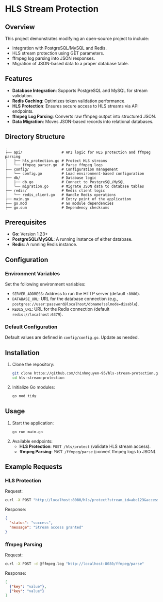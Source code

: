 # HLS Stream Protection

## Overview
This project demonstrates modifying an open-source project to include:
- Integration with PostgreSQL/MySQL and Redis.
- HLS stream protection using GET parameters.
- ffmpeg log parsing into JSON responses.
- Migration of JSON-based data to a proper database table.

## Features
- **Database Integration**: Supports PostgreSQL and MySQL for stream validation.
- **Redis Caching**: Optimizes token validation performance.
- **HLS Protection**: Ensures secure access to HLS streams via API endpoints.
- **ffmpeg Log Parsing**: Converts raw ffmpeg output into structured JSON.
- **Data Migration**: Moves JSON-based records into relational databases.

## Directory Structure
```
.
├── api/                  # API logic for HLS protection and ffmpeg parsing
│   ├── hls_protection.go # Protect HLS streams
│   └── ffmpeg_parser.go  # Parse ffmpeg logs
├── config/               # Configuration management
│   └── config.go         # Load environment-based configuration
├── db/                   # Database logic
│   ├── db.go             # Connect to PostgreSQL/MySQL
│   └── migration.go      # Migrate JSON data to database tables
├── redis/                # Redis client logic
│   └── redis_client.go   # Handle Redis operations
├── main.go               # Entry point of the application
├── go.mod                # Go module dependencies
├── go.sum                # Dependency checksums
```

## Prerequisites
- **Go**: Version 1.23+
- **PostgreSQL/MySQL**: A running instance of either database.
- **Redis**: A running Redis instance.

## Configuration
### Environment Variables
Set the following environment variables:
- `SERVER_ADDRESS`: Address to run the HTTP server (default `:8080`).
- `DATABASE_URL`: URL for the database connection (e.g., `postgres://user:password@localhost/dbname?sslmode=disable`).
- `REDIS_URL`: URL for the Redis connection (default `redis://localhost:6379`).

### Default Configuration
Default values are defined in `config/config.go`. Update as needed.

## Installation
1. Clone the repository:
   ```bash
   git clone https://github.com/chinhnguyen-95/hls-stream-protection.git
   cd hls-stream-protection
   ```
2. Initialize Go modules:
   ```bash
   go mod tidy
   ```

## Usage
1. Start the application:
   ```bash
   go run main.go
   ```
2. Available endpoints:
    - **HLS Protection**: `POST /hls/protect` (validate HLS stream access).
    - **ffmpeg Parsing**: `POST /ffmpeg/parse` (convert ffmpeg logs to JSON).

## Example Requests
### HLS Protection
Request:
```bash
curl -X POST "http://localhost:8080/hls/protect?stream_id=abc123&access_token=token123"
```
Response:
```json
{
  "status": "success",
  "message": "Stream access granted"
}
```

### ffmpeg Parsing
Request:
```bash
curl -X POST -d @ffmpeg.log "http://localhost:8080/ffmpeg/parse"
```
Response:
```json
[
  {"key": "value"},
  {"key": "value"}
]
```